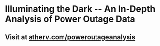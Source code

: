 # Illuminating the Dark -- An In-Depth Analysis of Power Outage Data
## Visit at [atherv.com/poweroutageanalysis](https://atherv.com/poweroutageanalysis)
